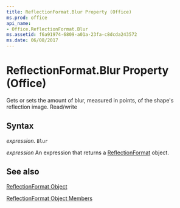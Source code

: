 ```yaml
---
title: ReflectionFormat.Blur Property (Office)
ms.prod: office
api_name:
- Office.ReflectionFormat.Blur
ms.assetid: f6a91974-6809-a01a-23fa-c8dcda243572
ms.date: 06/08/2017
---
```



# ReflectionFormat.Blur Property (Office)

Gets or sets the amount of blur, measured in points, of the shape's reflection image. Read/write


## Syntax

 _expression_. `Blur`

 _expression_ An expression that returns a [ReflectionFormat](./Office.ReflectionFormat.md) object.


## See also


[ReflectionFormat Object](Office.ReflectionFormat.md)



[ReflectionFormat Object Members](./overview/reflectionformat-members-office.md)

